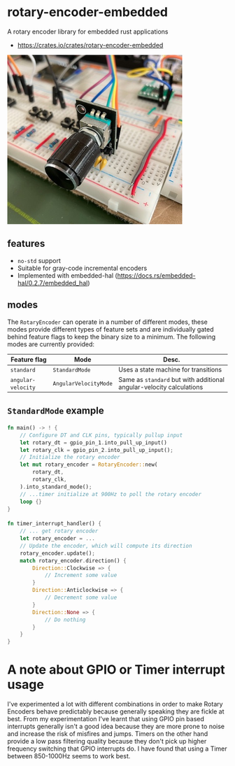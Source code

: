 # rotary-encoder-embedded

A rotary encoder library for embedded rust applications

- https://crates.io/crates/rotary-encoder-embedded

![rotary encoder](https://github.com/ostenning/images/blob/main/rotary-encoder.jpg?raw=true)

## features

- `no-std` support
- Suitable for gray-code incremental encoders
- Implemented with embedded-hal (https://docs.rs/embedded-hal/0.2.7/embedded_hal)

## modes

The `RotaryEncoder` can operate in a number of different modes, these modes provide different types of feature sets and are individually gated behind feature flags to keep the binary size to a minimum.
The following modes are currently provided:

| Feature flag  | Mode           | Desc.  |
| ------------- |----------------| -------|
| `standard`         | `StandardMode`              | Uses a state machine for transitions |
| `angular-velocity` | `AngularVelocityMode`       | Same as `standard` but with additional angular-velocity calculations |

## `StandardMode` example

```rust
fn main() -> ! {
    // Configure DT and CLK pins, typically pullup input
    let rotary_dt = gpio_pin_1.into_pull_up_input()
    let rotary_clk = gpio_pin_2.into_pull_up_input();
    // Initialize the rotary encoder
    let mut rotary_encoder = RotaryEncoder::new(
        rotary_dt,
        rotary_clk,
    ).into_standard_mode();
    // ...timer initialize at 900Hz to poll the rotary encoder
    loop {}
}

fn timer_interrupt_handler() {
    // ... get rotary encoder 
    let rotary_encoder = ...
    // Update the encoder, which will compute its direction
    rotary_encoder.update();
    match rotary_encoder.direction() {
        Direction::Clockwise => {
            // Increment some value
        }
        Direction::Anticlockwise => {
            // Decrement some value
        }
        Direction::None => {
            // Do nothing
        }
    }
}
```

# A note about GPIO or Timer interrupt usage

I've experimented a lot with different combinations in order to make Rotary Encoders behave predictably because generally speaking they are fickle at best. From my experimentation I've learnt that using GPIO pin based interrupts generally isn't a good idea because they are more prone to noise and increase the risk of misfires and jumps.
Timers on the other hand provide a low pass filtering quality because they don't pick up higher frequency switching that GPIO interrupts do. I have found that using a Timer between 850-1000Hz seems to work best.
